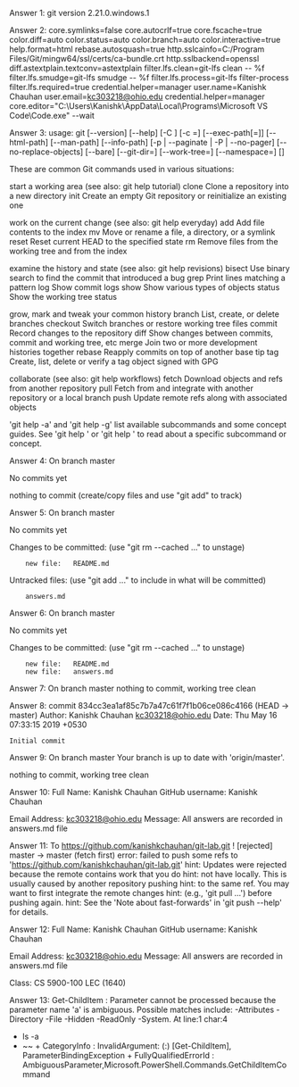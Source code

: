Answer 1: git version 2.21.0.windows.1


Answer 2: 
core.symlinks=false
core.autocrlf=true
core.fscache=true
color.diff=auto
color.status=auto
color.branch=auto
color.interactive=true
help.format=html
rebase.autosquash=true
http.sslcainfo=C:/Program Files/Git/mingw64/ssl/certs/ca-bundle.crt
http.sslbackend=openssl
diff.astextplain.textconv=astextplain
filter.lfs.clean=git-lfs clean -- %f
filter.lfs.smudge=git-lfs smudge -- %f
filter.lfs.process=git-lfs filter-process
filter.lfs.required=true
credential.helper=manager
user.name=Kanishk Chauhan
user.email=kc303218@ohio.edu
credential.helper=manager
core.editor="C:\Users\Kanishk\AppData\Local\Programs\Microsoft VS Code\Code.exe" --wait


Answer 3:
usage: git [--version] [--help] [-C <path>] [-c <name>=<value>]
           [--exec-path[=<path>]] [--html-path] [--man-path] [--info-path]
           [-p | --paginate | -P | --no-pager] [--no-replace-objects] [--bare]
           [--git-dir=<path>] [--work-tree=<path>] [--namespace=<name>]
           <command> [<args>]

These are common Git commands used in various situations:

start a working area (see also: git help tutorial)
   clone      Clone a repository into a new directory
   init       Create an empty Git repository or reinitialize an existing one

work on the current change (see also: git help everyday)
   add        Add file contents to the index
   mv         Move or rename a file, a directory, or a symlink
   reset      Reset current HEAD to the specified state
   rm         Remove files from the working tree and from the index

examine the history and state (see also: git help revisions)
   bisect     Use binary search to find the commit that introduced a bug
   grep       Print lines matching a pattern
   log        Show commit logs
   show       Show various types of objects
   status     Show the working tree status

grow, mark and tweak your common history
   branch     List, create, or delete branches
   checkout   Switch branches or restore working tree files
   commit     Record changes to the repository
   diff       Show changes between commits, commit and working tree, etc
   merge      Join two or more development histories together
   rebase     Reapply commits on top of another base tip
   tag        Create, list, delete or verify a tag object signed with GPG

collaborate (see also: git help workflows)
   fetch      Download objects and refs from another repository
   pull       Fetch from and integrate with another repository or a local branch
   push       Update remote refs along with associated objects

'git help -a' and 'git help -g' list available subcommands and some
concept guides. See 'git help <command>' or 'git help <concept>'
to read about a specific subcommand or concept.


Answer 4:
On branch master

No commits yet

nothing to commit (create/copy files and use "git add" to track)


Answer 5:
On branch master

No commits yet

Changes to be committed:
  (use "git rm --cached <file>..." to unstage)

        new file:   README.md

Untracked files:
  (use "git add <file>..." to include in what will be committed)

        answers.md


Answer 6: 
On branch master

No commits yet

Changes to be committed:
  (use "git rm --cached <file>..." to unstage)

        new file:   README.md
        new file:   answers.md


Answer 7:
On branch master
nothing to commit, working tree clean

Answer 8:
commit 834cc3ea1af85c7b7a47c61f7f1b06ce086c4166 (HEAD -> master)
Author: Kanishk Chauhan <kc303218@ohio.edu>
Date:   Thu May 16 07:33:15 2019 +0530

    Initial commit


Answer 9:
On branch master
Your branch is up to date with 'origin/master'.

nothing to commit, working tree clean


Answer 10:
Full Name: Kanishk Chauhan
GitHub username: Kanishk Chauhan

Email Address: kc303218@ohio.edu
Message: All answers are recorded in answers.md file


Answer 11:
To https://github.com/kanishkchauhan/git-lab.git
 ! [rejected]        master -> master (fetch first)
error: failed to push some refs to 'https://github.com/kanishkchauhan/git-lab.git'
hint: Updates were rejected because the remote contains work that you do
hint: not have locally. This is usually caused by another repository pushing
hint: to the same ref. You may want to first integrate the remote changes
hint: (e.g., 'git pull ...') before pushing again.
hint: See the 'Note about fast-forwards' in 'git push --help' for details.


Answer 12:
Full Name: Kanishk Chauhan
GitHub username: Kanishk Chauhan

Email Address: kc303218@ohio.edu
Message: All answers are recorded in answers.md file

Class: CS 5900-100
       LEC (1640)


Answer 13:
Get-ChildItem : Parameter cannot be processed because the parameter name 'a' is ambiguous. Possible matches include:
-Attributes -Directory -File -Hidden -ReadOnly -System.
At line:1 char:4
+ ls -a
+    ~~
    + CategoryInfo          : InvalidArgument: (:) [Get-ChildItem], ParameterBindingException
    + FullyQualifiedErrorId : AmbiguousParameter,Microsoft.PowerShell.Commands.GetChildItemCommand

    
           